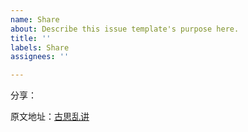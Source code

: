 ```yaml
---
name: Share
about: Describe this issue template's purpose here.
title: ''
labels: Share
assignees: ''

---
```


分享：


原文地址：[古思乱讲](https://momo.gusibi.mobi)
